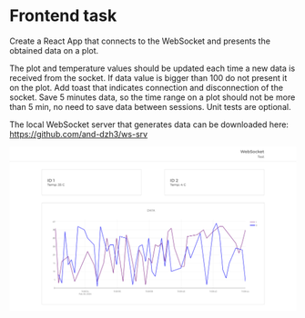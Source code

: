 # Frontend task

Create a React App that connects to the WebSocket and presents the obtained data on a plot.

The plot and temperature values should be updated each time a new data is received from the socket.
If data value is bigger than 100 do not present it on the plot.
Add toast that indicates connection and disconnection of the socket.
Save 5 minutes data, so the time range on a plot should not be more than 5 min, no need to save data between sessions.
Unit tests are optional.

The local WebSocket server that generates data can be downloaded here: https://github.com/and-dzh3/ws-srv

![image info](./pictures/screenshot.png)
